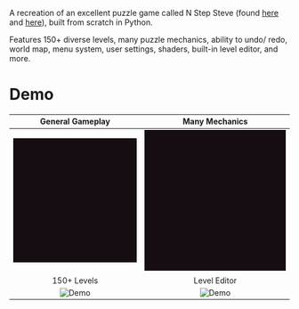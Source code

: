 A recreation of an excellent puzzle game called N Step Steve (found [here](https://epicpikaguy.itch.io/n-step-steve-part-1) and [here](https://epicpikaguy.itch.io/n-step-steve-part-2)), built from scratch in Python.

Features 150+ diverse levels, many puzzle mechanics, ability to undo/ redo, world map, menu system, user settings, shaders, built-in level editor, and more.

# Demo
General Gameplay           |  Many Mechanics
:-------------------------:|:-------------------------:
![Demo](demo/demo1.gif)    |  ![Demo](demo/demo2.gif)
150+ Levels                |  Level Editor
![Demo](demo/demo3.gif)    |  ![Demo](demo/demo4.gif)
